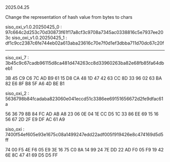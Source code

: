 2025.04.25

Change the representation of hash value from bytes to chars 

siso_oxi_v1.0.20250425_0 : 97c664c2d253c70d30873f61f17a8cf3c9708a7345ac0338816c5e7937ee203c
siso_oxi_v1.0.20250425_1 : df1c9cc2387c6fe744eb02a613aba23616c70e7f0d1ef3dbba711d70dc67c20f



---------------------------------------------
siso_oxi_7 : 3b45c9c67cadb96115d8ca481d474263cc8d33960263ba82e68fb85fa64dbeb1

3B 45 C9 C6 7C AD B9 61 15 D8 CA 48 1D 47 42 63 CC 8D 33 96 02 63 BA 82 E6 8F B8 5F A6 4D BE B1

siso_oxi_2 : 5636798b84fcadaba823060e041eccd51c3386ee69151656672d2fe9dfac61a

56 36 79 8B 84 FC AD AB A8 23 06 0E 04 1E CC D5 1C 33 86 EE 69 15 16 56 67 2D 2F E9 DF AC 61 A9

siso_oxi : 7400f54ef605e93e1675c08a1499247edd22adf005f919426e8c474169d5d5ff

74 00 F5 4E F6 05 E9 3E 16 75 C0 8A 14 99 24 7E DD 22 AD F0 05 F9 19 42 6E 8C 47 41 69 D5 D5 FF
